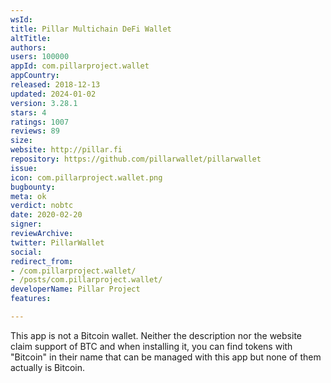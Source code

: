 ```yaml
---
wsId: 
title: Pillar Multichain DeFi Wallet
altTitle: 
authors: 
users: 100000
appId: com.pillarproject.wallet
appCountry: 
released: 2018-12-13
updated: 2024-01-02
version: 3.28.1
stars: 4
ratings: 1007
reviews: 89
size: 
website: http://pillar.fi
repository: https://github.com/pillarwallet/pillarwallet
issue: 
icon: com.pillarproject.wallet.png
bugbounty: 
meta: ok
verdict: nobtc
date: 2020-02-20
signer: 
reviewArchive: 
twitter: PillarWallet
social: 
redirect_from:
- /com.pillarproject.wallet/
- /posts/com.pillarproject.wallet/
developerName: Pillar Project
features: 

---
```


This app is not a Bitcoin wallet. Neither the description nor the website claim
support of BTC and when installing it, you can find tokens with "Bitcoin" in
their name that can be managed with this app but none of them actually is Bitcoin.
